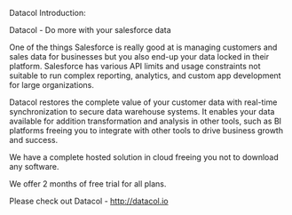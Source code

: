 Datacol Introduction:

Datacol - Do more with your salesforce data

One of the things Salesforce is really good at is managing customers and sales data for businesses but you also end-up your data locked in their platform. Salesforce has various API limits and usage constraints not suitable to run complex reporting, analytics, and custom app development for large organizations.

Datacol restores the complete value of your customer data with real-time synchronization to secure data warehouse systems. It enables your data available for addition transformation and analysis in other tools, such as BI platforms freeing you to integrate with other tools to drive business growth and success.

We have a complete hosted solution in cloud freeing you not to download any software.

We offer 2 months of free trial for all plans.

Please check out Datacol - http://datacol.io­
